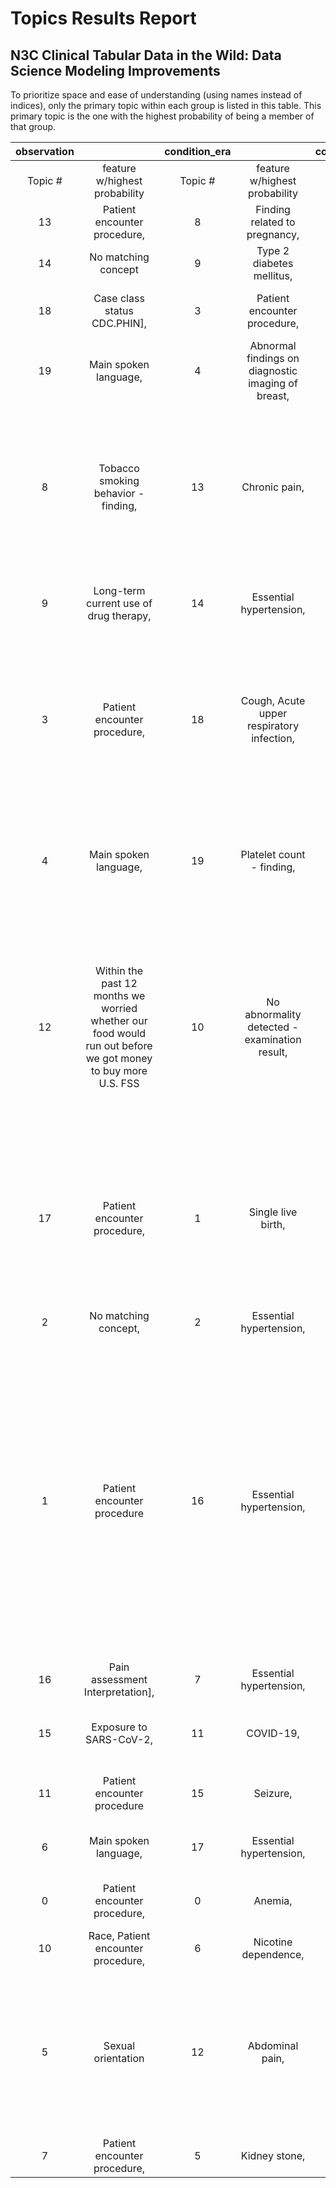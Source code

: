 # Topics Results Report
## N3C Clinical Tabular Data in the Wild: Data Science Modeling Improvements

To prioritize space and ease of understanding (using names instead of indices), only the primary topic within each group is listed in this table. This primary topic is the one with the highest probability of being a member of that group.

| observation |                                                                                                                  | condition_era |                                                       | condition_occurrence |                                                     | drug_era |                                                                                                                                                                                                                                                                           | drug_exposure |                                                                                                                                                                                                    |
|:-----------:|:----------------------------------------------------------------------------------------------------------------:|:-------------:|:-----------------------------------------------------:|:--------------------:|:---------------------------------------------------:|:--------:|:-------------------------------------------------------------------------------------------------------------------------------------------------------------------------------------------------------------------------------------------------------------------------:|:-------------:|:--------------------------------------------------------------------------------------------------------------------------------------------------------------------------------------------------:|
|   Topic #   |                                           feature w/highest probability                                          |    Topic #    |             feature w/highest probability             |        Topic #       |            feature w/highest probability            |  Topic # |                                                                                                                       feature w/highest probability                                                                                                                       |    Topic #    |                                                                                    feature w/highest probability                                                                                   |
|          13 | Patient encounter   procedure,                                                                                   |             8 | Finding related to pregnancy,                         |                    3 | COVID-19,                                           |        3 | acetaminophen 325 MG Oral Tablet                                                                                                                                                                                                                                          |             8 | SARS-CoV-2 (COVID-19) vaccine                                                                                                                                                                      |
|          14 | No matching concept                                                                                              |             9 | Type 2 diabetes mellitus,                             |                    4 | Essential hypertension,                             |        4 | influenza A virus (H1N1)   antigen,                                                                                                                                                                                                                                       |             9 | No matching concept                                                                                                                                                                                |
|          18 | Case class status CDC.PHIN],                                                                                     |             3 | Patient encounter procedure,                          |                   18 | Cough,                                              |       18 | acetaminophen 325 MG Oral   Tablet,                                                                                                                                                                                                                                       |             3 | 100 ML propofol 10 MG/ML   Injection                                                                                                                                                               |
|          19 | Main spoken language,                                                                                            |             4 | Abnormal findings on diagnostic   imaging of breast,  |                   19 | Finding related to pregnancy,                       |       19 | 2 ML ondansetron 2 MG/ML   Injection,                                                                                                                                                                                                                                     |             4 | Influenza,                                                                                                                                                                                         |
|           8 | Tobacco smoking behavior -   finding,                                                                            |            13 | Chronic pain,                                         |                    8 | Platelet count - finding,   COVID-19,               |       13 | calcium chloride 0.0014 MEQ/ML /   potassium chloride 0.004 MEQ/ML / sodium chloride 0.103 MEQ/ML / sodium   lactate 0.028 MEQ/ML Injectable Solution,                                                                                                                    |            18 | 10 ML fentanyl 0.05 MG/ML   Injection                                                                                                                                                              |
|           9 | Long-term current use of drug   therapy,                                                                         |            14 | Essential hypertension,                               |                    9 | Nicotine dependence,                                |       14 | fluticasone propionate 0.05   MG/ACTUAT Metered Dose Nasal Spray,                                                                                                                                                                                                         |            19 | acetaminophen 325 MG Oral Tablet                                                                                                                                                                   |
|           3 | Patient encounter   procedure,                                                                                   |            18 | Cough, Acute upper respiratory   infection,           |                   13 | Essential hypertension,                             |       16 | SARS-CoV-2 (COVID-19) vaccine                                                                                                                                                                                                                                             |            13 | calcium chloride 0.0014 MEQ/ML /   potassium chloride 0.004 MEQ/ML / sodium chloride 0.103 MEQ/ML / sodium   lactate 0.028 MEQ/ML Injectable Solution,                                             |
|           4 | Main spoken language,                                                                                            |            19 | Platelet count - finding,                             |                   14 | Essential hypertension,                             |        8 | SARS-CoV-2 (COVID-19)   vaccine,                                                                                                                                                                                                                                          |            14 | 50 ML sodium chloride 9 MG/ML   Prefilled Syringe, sodium chloride 9 MG/ML Injectable Solution                                                                                                     |
|          12 | Within the past 12 months we   worried whether our food would run out before we got money to buy more U.S.   FSS |            10 | No abnormality detected -   examination result,       |                    6 | Dental caries,                                      |        9 | Streptococcus pneumoniae type 20   capsular polysaccharide antigen,                                                                                                                                                                                                       |             2 | fentanyl 0.05 MG/ML Injection   Sublimaze], calcium chloride 0.0014 MEQ/ML / potassium chloride 0.004 MEQ/ML   / sodium chloride 0.103 MEQ/ML / sodium lactate 0.028 MEQ/ML Injectable   Solution, |
|          17 | Patient encounter   procedure,                                                                                   |             1 | Single live birth,                                    |                    0 | Abnormal findings on diagnostic   imaging of breast |       11 | fentanyl 0.05 MG/ML Injection   Sublimaze],                                                                                                                                                                                                                               |            17 | calcium chloride 0.0014 MEQ/ML /   potassium chloride 0.004 MEQ/ML / sodium chloride 0.103 MEQ/ML / sodium   lactate 0.028 MEQ/ML Injectable Solution                                              |
|           2 | No matching concept,                                                                                             |             2 | Essential hypertension,                               |                    7 | Urinary tract infectious   disease,                 |        7 | ibuprofen 20 MG/ML Oral   Suspension,                                                                                                                                                                                                                                     |            10 | Influenza                                                                                                                                                                                          |
|           1 | Patient encounter procedure                                                                                      |            16 | Essential hypertension,                               |                   10 | Alcohol dependence,                                 |        2 | 0.5 ML Streptococcus pneumoniae   serotype 1 capsular antigen diphtheria CRM197 protein conjugate vaccine   0.0044 MG/ML / Streptococcus pneumoniae serotype 14 capsular antigen   diphtheria CRM197 protein conjugate vaccine 0.0044 MG/ML / Streptococcus   pneumo...,  |             6 | fentanyl 0.1 MG,                                                                                                                                                                                   |
|          16 | Pain assessment   Interpretation],                                                                               |             7 | Essential hypertension,                               |                    1 | Essential hypertension,                             |        5 | sodium chloride,                                                                                                                                                                                                                                                          |             1 | ondansetron Injection                                                                                                                                                                              |
|          15 | Exposure to SARS-CoV-2,                                                                                          |            11 | COVID-19,                                             |                    2 | Polyp of colon                                      |       15 | ethinyl estradiol,                                                                                                                                                                                                                                                        |            12 | amoxicillin 875 MG / clavulanate   125 MG Oral Tablet,                                                                                                                                             |
|          11 | Patient encounter procedure                                                                                      |            15 | Seizure,                                              |                   11 | Essential hypertension,                             |        0 | 2 ML ondansetron 2 MG/ML   Injection,                                                                                                                                                                                                                                     |            11 | No matching concept                                                                                                                                                                                |
|           6 | Main spoken language,                                                                                            |            17 | Essential hypertension,                               |                   16 | Senile hyperkeratosis,                              |       12 | sodium chloride 9 MG/ML Injectable   Solution                                                                                                                                                                                                                             |            16 | acetaminophen 325 MG Oral Tablet                                                                                                                                                                   |
|           0 | Patient encounter procedure,                                                                                     |             0 | Anemia,                                               |                   12 | Essential hypertension                              |        6 | fentanyl 0.1 MG, propofol   Injectable Suspension                                                                                                                                                                                                                         |            15 | amlodipine 5 MG Oral Tablet                                                                                                                                                                        |
|          10 | Race, Patient encounter   procedure,                                                                             |             6 | Nicotine dependence,                                  |                   17 | Anxiety disorder,                                   |       10 | ascorbic acid, thiamine,                                                                                                                                                                                                                                                  |             7 | sodium chloride                                                                                                                                                                                    |
|           5 | Sexual orientation                                                                                               |            12 | Abdominal pain,                                       |                    5 | No abnormality detected -   examination result,     |        1 | sodium chloride                                                                                                                                                                                                                                                           |             0 | calcium chloride 0.0014 MEQ/ML /   potassium chloride 0.004 MEQ/ML / sodium chloride 0.103 MEQ/ML / sodium   lactate 0.028 MEQ/ML Injectable Solution                                              |
|           7 | Patient encounter   procedure,                                                                                   |             5 | Kidney stone,                                         |                   15 | Acute upper respiratory   infection,                |       17 | acetaminophen,                                                                                                                                                                                                                                                            |             5 | acetaminophen,                                                                                                                                                                                     |
